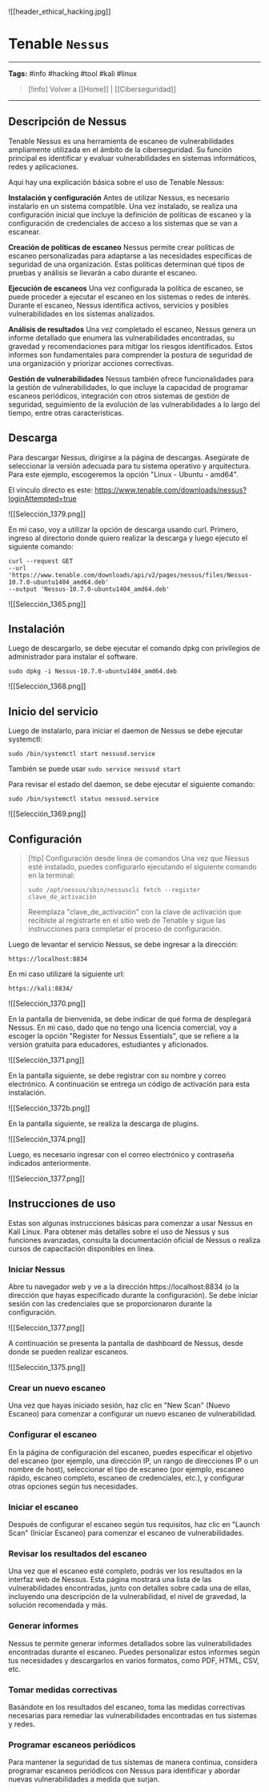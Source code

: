 ![[header_ethical_hacking.jpg]]
# Tenable `Nessus`

---
**Tags:** #info #hacking #tool #kali #linux 

> [!info] Volver a [[Home]] | [[Ciberseguridad]] 

---
## Descripción de Nessus

Tenable Nessus es una herramienta de escaneo de vulnerabilidades ampliamente utilizada en el ámbito de la ciberseguridad. Su función principal es identificar y evaluar vulnerabilidades en sistemas informáticos, redes y aplicaciones.

Aquí hay una explicación básica sobre el uso de Tenable Nessus:

**Instalación y configuración**
Antes de utilizar Nessus, es necesario instalarlo en un sistema compatible. Una vez instalado, se realiza una configuración inicial que incluye la definición de políticas de escaneo y la configuración de credenciales de acceso a los sistemas que se van a escanear.

**Creación de políticas de escaneo**
Nessus permite crear políticas de escaneo personalizadas para adaptarse a las necesidades específicas de seguridad de una organización. Estas políticas determinan qué tipos de pruebas y análisis se llevarán a cabo durante el escaneo.

**Ejecución de escaneos**
Una vez configurada la política de escaneo, se puede proceder a ejecutar el escaneo en los sistemas o redes de interés. Durante el escaneo, Nessus identifica activos, servicios y posibles vulnerabilidades en los sistemas analizados.

**Análisis de resultados**
Una vez completado el escaneo, Nessus genera un informe detallado que enumera las vulnerabilidades encontradas, su gravedad y recomendaciones para mitigar los riesgos identificados. Estos informes son fundamentales para comprender la postura de seguridad de una organización y priorizar acciones correctivas.

**Gestión de vulnerabilidades**
Nessus también ofrece funcionalidades para la gestión de vulnerabilidades, lo que incluye la capacidad de programar escaneos periódicos, integración con otros sistemas de gestión de seguridad, seguimiento de la evolución de las vulnerabilidades a lo largo del tiempo, entre otras características.

## Descarga

Para descargar Nessus, dirigirse a la página de descargas. Asegúrate de seleccionar la versión adecuada para tu sistema operativo y arquitectura. Para este ejemplo, escogeremos la opción "Linux - Ubuntu - amd64".

El vínculo directo es este: https://www.tenable.com/downloads/nessus?loginAttempted=true

![[Selección_1379.png]]

En mi caso, voy a utilizar la opción de descarga usando curl. Primero, ingreso al directorio donde quiero realizar la descarga y luego ejecuto el siguiente comando:

```
curl --request GET 
--url 'https://www.tenable.com/downloads/api/v2/pages/nessus/files/Nessus-10.7.0-ubuntu1404_amd64.deb' 
--output 'Nessus-10.7.0-ubuntu1404_amd64.deb'
```


![[Selección_1365.png]]

## Instalación

Luego de descargarlo, se debe ejecutar el comando dpkg con privilegios de administrador para instalar el software.

```
sudo dpkg -i Nessus-10.7.0-ubuntu1404_amd64.deb
```

![[Selección_1368.png]]

## Inicio del servicio

Luego de instalarlo, para iniciar el daemon de Nessus se debe ejecutar systemctl:

```
sudo /bin/systemctl start nessusd.service
```

También se puede usar `sudo service nessusd start`

Para revisar el estado del daemon, se debe ejecutar el siguiente comando:

```
sudo /bin/systemctl status nessusd.service
```

![[Selección_1369.png]]

## Configuración 

>[!tip] Configuración desde línea de comandos
> Una vez que Nessus esté instalado, puedes configurarlo ejecutando el siguiente comando en la terminal:
> 
> ```
> sudo /opt/nessus/sbin/nessuscli fetch --register clave_de_activación
> ```
> 
> Reemplaza "clave_de_activación" con la clave de activación que recibiste al registrarte en el sitio web de Tenable y sigue las instrucciones para completar el proceso de configuración.

Luego de levantar el servicio Nessus, se debe ingresar a la dirección: 

```
https://localhost:8834
```

En mi caso utilizaré la siguiente url:

```
https://kali:8834/
```


![[Selección_1370.png]]

En la pantalla de bienvenida, se debe indicar de qué forma de desplegará Nessus. En mi caso, dado que no tengo una licencia comercial, voy a escoger la opción "Register for Nessus Essentials", que se refiere a la versión gratuita para educadores, estudiantes y aficionados.

![[Selección_1371.png]]

En la pantalla siguiente, se debe registrar con su nombre y correo electrónico. A continuación se entrega un código de activación para esta instalación.

![[Selección_1372b.png]]

En la pantalla siguiente, se realiza la descarga de plugins.

![[Selección_1374.png]]

Luego, es necesario ingresar con el correo electrónico y contraseña indicados anteriormente.

![[Selección_1377.png]]

## Instrucciones de uso

Estas son algunas instrucciones básicas para comenzar a usar Nessus en Kali Linux. Para obtener más detalles sobre el uso de Nessus y sus funciones avanzadas, consulta la documentación oficial de Nessus o realiza cursos de capacitación disponibles en línea.

### Iniciar Nessus

Abre tu navegador web y ve a la dirección https://localhost:8834 (o la dirección que hayas especificado durante la configuración). Se debe iniciar sesión con las credenciales que se proporcionaron durante la configuración.

![[Selección_1377.png]]

A continuación se presenta la pantalla de dashboard de Nessus, desde donde se pueden realizar escaneos.

![[Selección_1375.png]]

### Crear un nuevo escaneo

Una vez que hayas iniciado sesión, haz clic en "New Scan" (Nuevo Escaneo) para comenzar a configurar un nuevo escaneo de vulnerabilidad.


### Configurar el escaneo

En la página de configuración del escaneo, puedes especificar el objetivo del escaneo (por ejemplo, una dirección IP, un rango de direcciones IP o un nombre de host), seleccionar el tipo de escaneo (por ejemplo, escaneo rápido, escaneo completo, escaneo de credenciales, etc.), y configurar otras opciones según tus necesidades.


### Iniciar el escaneo

Después de configurar el escaneo según tus requisitos, haz clic en "Launch Scan" (Iniciar Escaneo) para comenzar el escaneo de vulnerabilidades.


### Revisar los resultados del escaneo

Una vez que el escaneo esté completo, podrás ver los resultados en la interfaz web de Nessus. Esta página mostrará una lista de las vulnerabilidades encontradas, junto con detalles sobre cada una de ellas, incluyendo una descripción de la vulnerabilidad, el nivel de gravedad, la solución recomendada y más.


### Generar informes

Nessus te permite generar informes detallados sobre las vulnerabilidades encontradas durante el escaneo. Puedes personalizar estos informes según tus necesidades y descargarlos en varios formatos, como PDF, HTML, CSV, etc.


### Tomar medidas correctivas

Basándote en los resultados del escaneo, toma las medidas correctivas necesarias para remediar las vulnerabilidades encontradas en tus sistemas y redes.


### Programar escaneos periódicos

Para mantener la seguridad de tus sistemas de manera continua, considera programar escaneos periódicos con Nessus para identificar y abordar nuevas vulnerabilidades a medida que surjan.

















